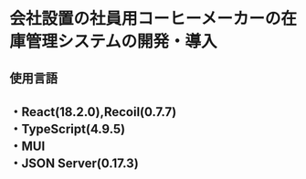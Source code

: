 <h1>会社設置の社員用コーヒーメーカーの在庫管理システムの開発・導入</h1>

<h2>使用言語<h2>
  ・React(18.2.0),Recoil(0.7.7)</br>
  ・TypeScript(4.9.5)</br>
  ・MUI</br>
  ・JSON Server(0.17.3)</br>
  
